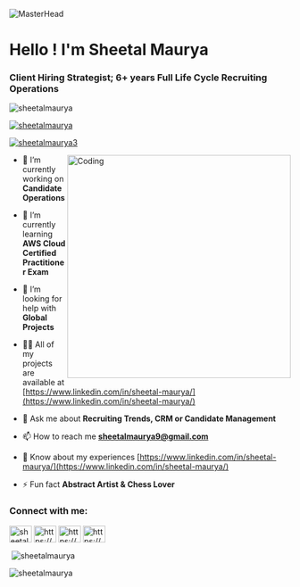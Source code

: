 
![MasterHead](https://image.freepik.com/free-vector/consulting-banner-web-icon-business_35632-115.jpg)

<h1 align="left">Hello ! I'm Sheetal Maurya</h1>
<h3 align="left">Client Hiring ‌Strategist;‌ 6+‌ ‌years‌ ‌Full‌ ‌Life‌ ‌Cycle‌ ‌Recruiting‌ ‌Operations‌</h3>

<p align="left"> <img src="https://komarev.com/ghpvc/?username=sheetalmaurya&label=Profile%20views&color=0e75b6&style=flat" alt="sheetalmaurya" /> </p>

<p align="left"> <a href="https://github.com/ryo-ma/github-profile-trophy"><img src="https://github-profile-trophy.vercel.app/?username=sheetalmaurya" alt="sheetalmaurya" /></a> </p>

<p align="left"> <a href="https://twitter.com/sheetalmaurya3" target="blank"><img src="https://img.shields.io/twitter/follow/sheetalmaurya3?logo=twitter&style=for-the-badge" alt="sheetalmaurya3" /></a> </p>

<img align="right" alt="Coding" width="400" src="https://camo.githubusercontent.com/6607041227d81f650340ff070cc2843518acad359b57e5bb054a9fb7127aa041/68747470733a2f2f63646e2e6472696262626c652e636f6d2f75736572732f323634363432332f73637265656e73686f74732f353530373139362f636f6d70757465722e676966">

- 🔭 I’m currently working on **Candidate Operations**

- 🌱 I’m currently learning **AWS Cloud Certified Practitioner Exam**

- 🤝 I’m looking for help with **Global Projects**

- 👨‍💻 All of my projects are available at [https://www.linkedin.com/in/sheetal-maurya/](https://www.linkedin.com/in/sheetal-maurya/)

- 💬 Ask me about **Recruiting Trends, CRM or Candidate Management**

- 📫 How to reach me **sheetalmaurya9@gmail.com**

- 📄 Know about my experiences [https://www.linkedin.com/in/sheetal-maurya/](https://www.linkedin.com/in/sheetal-maurya/)

- ⚡ Fun fact **Abstract Artist & Chess Lover**

<h3 align="left">Connect with me:</h3>
<p align="left">
<a href="https://twitter.com/sheetalmaurya3" target="blank"><img align="center" src="https://cdn.jsdelivr.net/npm/simple-icons@3.0.1/icons/twitter.svg" alt="sheetalmaurya3" height="30" width="40" /></a>
<a href="https://linkedin.com/in/https://www.linkedin.com/in/sheetal-maurya/" target="blank"><img align="center" src="https://cdn.jsdelivr.net/npm/simple-icons@3.0.1/icons/linkedin.svg" alt="https://www.linkedin.com/in/sheetal-maurya/" height="30" width="40" /></a>
<a href="https://fb.com/https://www.facebook.com/sheetal.maurya.50/" target="blank"><img align="center" src="https://cdn.jsdelivr.net/npm/simple-icons@3.0.1/icons/facebook.svg" alt="https://www.facebook.com/sheetal.maurya.50/" height="30" width="40" /></a>
<a href="https://instagram.com/https://www.instagram.com/sheetalmaurya/" target="blank"><img align="center" src="https://cdn.jsdelivr.net/npm/simple-icons@3.0.1/icons/instagram.svg" alt="https://www.instagram.com/sheetalmaurya/" height="30" width="40" /></a>
</p>

<p>&nbsp;<img align="center" src="https://github-readme-stats.vercel.app/api?username=sheetalmaurya&show_icons=true&locale=en" alt="sheetalmaurya" /></p>

<p><img align="center" src="https://github-readme-streak-stats.herokuapp.com/?user=sheetalmaurya&" alt="sheetalmaurya" /></p>
